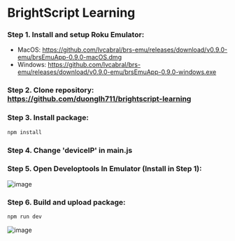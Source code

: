 # BrightScript Learning
### Step 1. Install and setup Roku Emulator: 
- MacOS: https://github.com/lvcabral/brs-emu/releases/download/v0.9.0-emu/brsEmuApp-0.9.0-macOS.dmg 
- Windows: https://github.com/lvcabral/brs-emu/releases/download/v0.9.0-emu/brsEmuApp-0.9.0-windows.exe 

### Step 2. Clone repository: https://github.com/duonglh711/brightscript-learning 
### Step 3. Install package: 
```bash
npm install
```

### Step 4. Change 'deviceIP' in main.js

### Step 5. Open Developtools In Emulator (Install in Step 1):  
![image](https://user-images.githubusercontent.com/89597412/148057190-81d07251-6730-4ead-8ef3-acee83fc58d1.png)

### Step 6. Build and upload package: 
```bash
npm run dev
```
![image](https://user-images.githubusercontent.com/89597412/148057082-01663987-af8d-487e-87b3-2ef6e378d1f4.png)

